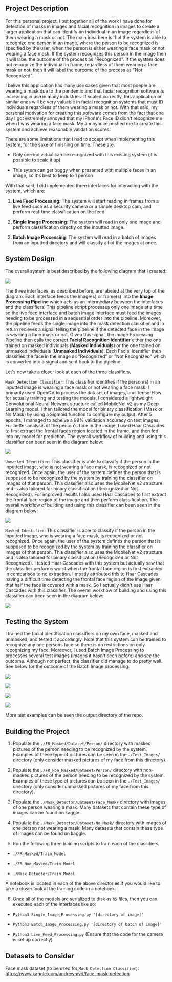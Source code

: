 ## Project Description

For this personal project, I put together all of the work I have done for detection of masks in images and facial recognition in images to create a larger application that can identify an individual in an image regardless of them wearing a mask or not. The main idea here is that the system is able to recognize one person in an image, where the person to be recognized is specified by the user, when the person is either wearing a face mask or not wearing a face mask. If the system recognizes this person in the image then it will label the outcome of the process as "Recognized". If the system does not recognize the individual in frame, regardless of them wearing a face mask or not, then it will label the ourcome of the process as "Not Recognized". 

I belive this application has many use cases given that most poeple are wearing a mask due to the pandemic and that facial recognition software is increasing in use in many industries. If scaled correctly, this application or similar ones will be very valuable in facial recognition systems that must ID individuals regardless of them wearing a mask or not. With that said, my personal motivation for creating this software comes from the fact that one day I got extremely annoyed that my iPhone's Face ID didn't recognize me when I was wearing a face mask. My annoyance pushed me to create this system and achieve reasonable validation scores.

There are some limitations that I had to accept when implementing this system, for the sake of finishing on time. These are:

- Only one individual can be recognized with this existing system (it is possible to scale it up)

- This sytem can get buggy when presented with multiple faces in an image, so it's best to keep to 1 person

With that said, I did implemented three interfaces for interacting with the system, which are:

1) **Live Feed Processing**: The system will start reading in frames from a live feed such as a security camera or a simple desktop cam, and perform real-time classification on the feed.

2) **Single Image Processing**: The system will read in only one image and perform classification directly on the inputted image.

3) **Batch Image Processing**: The system will read in a batch of images from an inputted directory and will classify all of the images at once.



## System Design

The overall system is best described by the following diagram that I created:

![](/Diagrams/System%20Diagrams-Entire%20System%20Diagram.jpg)

The three interfaces, as described before, are labeled at the very top of the diagram. Each interface feeds the image(s) or frame(s) into the **Image Processing Pipeline** which acts as an intermediary between the interfaces and the classifiers. This pipeline script processes only one image at a time so the live feed interface and batch image interface must feed the images needing to be processed in a sequential order into the pipeline. Moreover, the pipeline feeds the single image into the mask detection classifier and in return recieves a signal telling the pipeline if the detected face in the image is wearing a face mask or not. Given this signal, the Image Processing Pipeline then calls the correct **Facial Recognition Identifier** either the one trained on masked individuals (**Masked Individuals**) or the one trained on unmasked individuals (**Unmasked Individuals**). Each Facial Identifier then classifies the face in the image as "Recognized" or "Not Recognized" which is converted into a signal and sent back to the pipeline. 

Let's now take a closer look at each of the three classifiers.

`Mask Detection Classifier`: This classifier identifies if the person(s) in an inputted image is wearing a face mask or not wearing a face mask. I primarily used OpenCV to process the dataset of images, and TensorFlow for actually training and testing the models. I considered a lightweight Convolutional Neural Network structure called MobileNet v2 as my Deep Learning model. I then tailored the model for binary classification (Mask or No Mask) by using a Sigmoid function to configure my output. After 5 epochs, I managed to acheive a 98% validation accuracy on test images. For better analysis of the person's face in the image, I used Haar Cascades to first extract the frontal faces region located in the frame, and then fed into my model for prediction. The overall workflow of building and using this classifier can been seen in the diagram below:

![](/Diagrams/System%20Diagrams-Mask%20Detector.jpg)

`Unmasked Identifier`: This classifier is able to classify if the person in the inputted image, who is not wearing a face mask, is recognized or not recognized. Once again, the user of the system defines the person that is supposed to be recognized by the system by training the classifier on images of that person. This classifier also uses the MobileNet v2 structure and is also tailored for binary classification (Recognized or Not Recognized). For improved results I also used Haar Cascades to first extract the frontal face region of the image and then perform classification. The overall workflow of building and using this classifier can been seen in the diagram below:

![](/Diagrams/System%20Diagrams-Unmasked%20Identifier.jpg)

`Masked Identifier`: This classifier is able to classify if the person in the inputted image, who is wearing a face mask, is recognized or not recognized. Once again, the user of the system defines the person that is supposed to be recognized by the system by training the classifier on images of that person. This classifier also uses the MobileNet v2 structure and is also tailored for binary classification (Recognized or Not Recognized). I tested Haar Cascades with this system but actually saw that the classifier performs worst when the frontal face region is first extracted in comparison to no extraction. I mostly attributed this to Haar Cascades having a difficult time detecting the frontal face region of the image given that half the face is covered with a mask. So I actually didn't use Haar Cascades with this classifier. The overall workflow of building and using this classifier can been seen in the diagram below:

![](/Diagrams/System%20Diagrams-Masked%20Identifier.jpg)



## Testing the System

I trained the facial identification classifiers on my own face, masked and unmasked, and tested it accordingly. Note that this system can be trained to recognize any one persons face so there is no restrictions on only recognizing my face. Moreover, I used Batch Image Processing to processes several test images (images it hasn't seen before) and see the outcome. Although not perfect, the classifier did manage to do pretty well. See below for the outcome of the Batch Image processing.

![](/Output/Not_Recognized!_1609964614.5133271.png)

![](/Output/Recognized!_1609964627.393876.png)

![](/Output/Not_Recognized!_1609964638.096912.png)

![](/Output/Recognized!_1609964618.2151308.png)

More test examples can be seen the output directory of the repo.



## Building the Project

1) Populate the `./FR_Masked/Dataset/Person/` directory with masked pictures of the person needing to be recognized by the system. Examples of these type of pictures can be seen in the `./Test_Images/` directory (only consider masked pictures of my face from this directory).

2) Populate the `./FR_Non_Masked/Dataset/Person/` directory with non-masked pictures of the person needing to be recognized by the system. Examples of these type of pictures can be seen in the `./Test_Images/` directory (only consider unmasked pictures of my face from this directory).

3) Populate the `./Mask_Detector/Dataset/Face_Mask/` directory with images of one person wearing a mask. Many datasets that contain these type of images can be found on kaggle.

4) Populate the `./Mask_Detector/Dataset/No_Mask/` directory with images of one person not wearing a mask. Many datasets that contain these type of images can be found on kaggle.

5) Run the following three training scripts to train each of the classifiers:

- `./FR_Masked/Train_Model`

- `./FR_Non_Masked/Train_Model`

- `./Mask_Detector/Train_Model`

A notebook is located in each of the above directories if you would like to take a closer look at the training code in a notebook.

6) Once all of the models are serialized to disk as `h5` files, then you can executed each of the interfaces like so:

- `Python3 Single_Image_Processing.py '[directory of image]'`

- `Python3 Batch_Image_Processing.py '[directory of batch of image]'`

- `Python3 Live_Feed_Processing.py` (Ensure that the code for the camera is set up correctly)



## Datasets to Consider

Face mask dataset (to be used for `Mask Detection Classifier`): https://www.kaggle.com/andrewmvd/face-mask-detection




